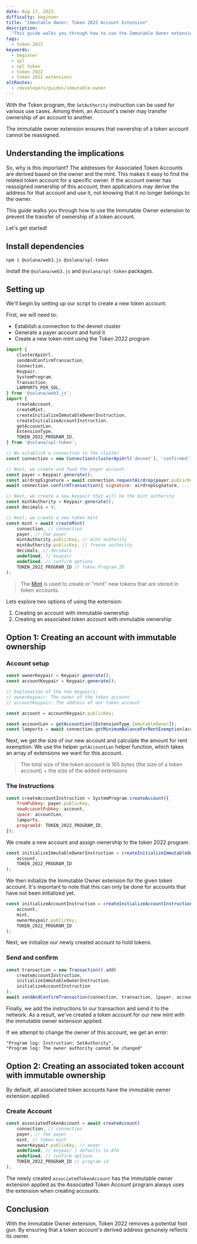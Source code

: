 ```yaml
---
date: Aug 17, 2023
difficulty: beginner
title: "Immutable Owner: Token 2022 Account Extension"
description:
  "This guide walks you through how to use the Immutable Owner extension to prevent the transfer of ownership of a token account."
tags:
  - token-2022
keywords:
  - beginner
  - spl
  - spl token
  - token 2022
  - token 2022 extensions
altRoutes:
  - /developers/guides/immutable-owner
---
```


With the Token program, the `SetAuthority` instruction can be used for various use cases. Among them, an Account's owner may transfer ownership of an account to another.

The immutable owner extension ensures that ownership of a token account cannot be reassigned.

## Understanding the implications

So, why is this important? The addresses for Associated Token Accounts are derived based on the owner and the mint. This makes it easy to find the related token account for a specific owner. If the account owner has reassigned ownership of this account, then applications may derive the address for that account and use it, not knowing that it no longer belongs to the owner.

This guide walks you through how to use the Immutable Owner extension to prevent the transfer of ownership of a token account.

Let's get started!

## Install dependencies

```shell
npm i @solana/web3.js @solana/spl-token
```

Install the `@solana/web3.js` and `@solana/spl-token` packages.

## Setting up

We'll begin by setting up our script to create a new token account.

First, we will need to:

- Establish a connection to the devnet cluster
- Generate a payer account and fund it
- Create a new token mint using the Token 2022 program

```javascript
import {
    clusterApiUrl,
    sendAndConfirmTransaction,
    Connection,
    Keypair,
    SystemProgram,
    Transaction,
    LAMPORTS_PER_SOL,
} from '@solana/web3.js';
import {
    createAccount,
    createMint,
    createInitializeImmutableOwnerInstruction,
    createInitializeAccountInstruction,
    getAccountLen,
    ExtensionType,
    TOKEN_2022_PROGRAM_ID,
} from '@solana/spl-token';

// We establish a connection to the cluster
const connection = new Connection(clusterApiUrl('devnet'), 'confirmed');

// Next, we create and fund the payer account
const payer = Keypair.generate();
const airdropSignature = await connection.requestAirdrop(payer.publicKey, 2 * LAMPORTS_PER_SOL);
await connection.confirmTransaction({ signature: airdropSignature, ...(await connection.getLatestBlockhash()) });

// Next, we create a new keypair that will be the mint authority
const mintAuthority = Keypair.generate();
const decimals = 9;

// Next, we create a new token mint
const mint = await createMint(
    connection, // connection
    payer, // fee payer
    mintAuthority.publicKey, // mint authority
    mintAuthority.publicKey, // freeze authority
    decimals, // decimals
    undefined, // keypair
    undefined, // confirm options
    TOKEN_2022_PROGRAM_ID // Token Program ID
);
```

> The [Mint](https://spl.solana.com/token#creating-a-new-token-type) is used to create or "mint" new tokens that are stored in token accounts.

Lets explore two options of using the extension:

1. Creating an account with immutable ownership
2. Creating an associated token account with immutable ownership

## Option 1: Creating an account with immutable ownership

### Account setup

```javascript
const ownerKeypair = Keypair.generate();
const accountKeypair = Keypair.generate();

// Explanation of the two keypairs:
// ownerKeypair: The owner of the token account
// accountKeypair: The address of our token account

const account = accountKeypair.publicKey;

const accountLen = getAccountLen([ExtensionType.ImmutableOwner]);
const lamports = await connection.getMinimumBalanceForRentExemption(accountLen);
```

Next, we get the size of our new account and calculate the amount for rent exemption. We use the helper `getAccountLen` helper function, which takes an array of extensions we want for this account.

> The total size of the token account is 165 bytes (the size of a token account) + the size of the added extensions

### The Instructions

```javascript
const createAccountInstruction = SystemProgram.createAccount({
    fromPubkey: payer.publicKey,
    newAccountPubkey: account,
    space: accountLen,
    lamports,
    programId: TOKEN_2022_PROGRAM_ID,
});
```

We create a new account and assign ownership to the token 2022 program.

```javascript
const initializeImmutableOwnerInstruction = createInitializeImmutableOwnerInstruction(
    account, 
    TOKEN_2022_PROGRAM_ID
);
```

We then initialize the Immutable Owner extension for the given token account. It's important to note that this can only be done for accounts that have not been initialized yet.

```javascript
const initializeAccountInstruction = createInitializeAccountInstruction(
    account, 
    mint, 
    ownerKeypair.publicKey, 
    TOKEN_2022_PROGRAM_ID
);
```

Next, we initialize our newly created account to hold tokens.

### Send and confirm

```javascript
const transaction = new Transaction().add(
    createAccountInstruction,
    initializeImmutableOwnerInstruction,
    initializeAccountInstruction
);
await sendAndConfirmTransaction(connection, transaction, [payer, accountKeypair], undefined);
```

Finally, we add the instructions to our transaction and send it to the network. As a result, we've created a token account for our new mint with the immutable owner extension applied.

If we attempt to change the owner of this account, we get an error:

```shell
"Program log: Instruction: SetAuthority", 
"Program log: The owner authority cannot be changed"
```

## Option 2: Creating an associated token account with immutable ownership

By default, all associated token accounts have the immutable owner extension applied.

### Create Account

```javascript
const associatedTokenAccount = await createAccount(
    connection, // connection
    payer, // fee payer
    mint, // token mint
    ownerKeypair.publicKey, // owner
    undefined, // keypair | defaults to ATA
    undefined, // confirm options
    TOKEN_2022_PROGRAM_ID // program id
);
```

The newly created `associatedTokenAccount` has the immutable owner extension applied as the Associated Token Account program always uses the extension when creating accounts.

## Conclusion

With the Immutable Owner extension, Token 2022 removes a potential foot gun. By ensuring that a token account's derived address genuinely reflects its owner.

